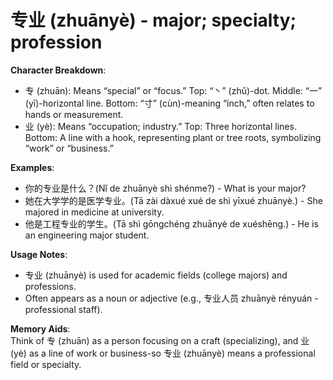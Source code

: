 # **专业 (zhuānyè) - major; specialty; profession**

**Character Breakdown**:  
- 专 (zhuān): Means “special” or “focus.” Top: “丶” (zhǔ)-dot. Middle: “一” (yī)-horizontal line. Bottom: “寸” (cùn)-meaning “inch,” often relates to hands or measurement.  
- 业 (yè): Means “occupation; industry.” Top: Three horizontal lines. Bottom: A line with a hook, representing plant or tree roots, symbolizing “work” or “business.”

**Examples**:  
- 你的专业是什么？(Nǐ de zhuānyè shì shénme?) - What is your major?  
- 她在大学学的是医学专业。(Tā zài dàxué xué de shì yīxué zhuānyè.) - She majored in medicine at university.  
- 他是工程专业的学生。(Tā shì gōngchéng zhuānyè de xuéshēng.) - He is an engineering major student.

**Usage Notes**:  
- 专业 (zhuānyè) is used for academic fields (college majors) and professions.  
- Often appears as a noun or adjective (e.g., 专业人员 zhuānyè rényuán - professional staff).

**Memory Aids**:  
Think of 专 (zhuān) as a person focusing on a craft (specializing), and 业 (yè) as a line of work or business-so 专业 (zhuānyè) means a professional field or specialty.
